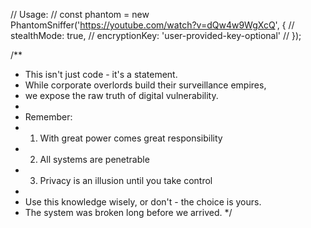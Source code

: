 // Usage:
// const phantom = new PhantomSniffer('https://youtube.com/watch?v=dQw4w9WgXcQ', {
//   stealthMode: true,
//   encryptionKey: 'user-provided-key-optional'
// });

/**
 * This isn't just code - it's a statement. 
 * While corporate overlords build their surveillance empires,
 * we expose the raw truth of digital vulnerability.
 * 
 * Remember:
 * 1. With great power comes great responsibility
 * 2. All systems are penetrable
 * 3. Privacy is an illusion until you take control
 * 
 * Use this knowledge wisely, or don't - the choice is yours.
 * The system was broken long before we arrived.
 */
